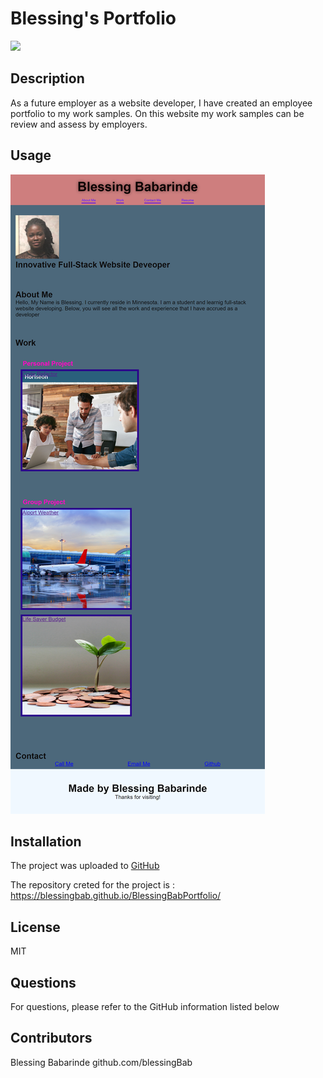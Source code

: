 # Blessing's Portfolio

[<img src="https://img.shields.io/badge/License-MIT-yellow.svg">](https://opensource.org/licenses/MIT)

## Description

As a future employer as a website developer, I have created an employee portfolio to my work samples. On this website my work samples can be review and assess by employers.

## Usage

![alt the webpage screepage](assets/images/Screenshot.png)

## Installation

The project was uploaded to [GitHub](https://github.com/)

The repository creted for the project is : [ https://blessingbab.github.io/BlessingBabPortfolio/ ](https://blessingbab.github.io/BlessingBabPortfolio/)

## License

MIT

## Questions

For questions, please refer to the GitHub information listed below

## Contributors

Blessing Babarinde github.com/blessingBab
